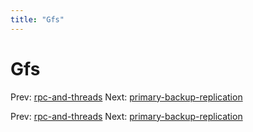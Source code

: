 ```yaml
---
title: "Gfs"
---
```


# Gfs

Prev: [rpc-and-threads](rpc-and-threads.md)
Next: [primary-backup-replication](primary-backup-replication.md)

Prev: [rpc-and-threads](rpc-and-threads.md)
Next: [primary-backup-replication](primary-backup-replication.md)
